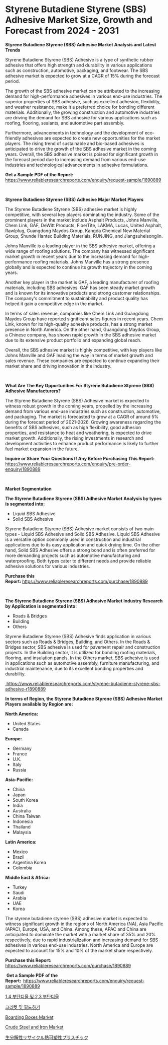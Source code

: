 <p><h1>Styrene Butadiene Styrene (SBS) Adhesive Market Size, Growth and Forecast from 2024 - 2031</h1></p><p><strong>Styrene Butadiene Styrene (SBS) Adhesive Market Analysis and Latest Trends</strong></p>
<p><p>Styrene Butadiene Styrene (SBS) Adhesive is a type of synthetic rubber adhesive that offers high strength and durability in various applications such as construction, automotive, packaging, and footwear. The SBS adhesive market is expected to grow at a CAGR of 15% during the forecast period. </p><p>The growth of the SBS adhesive market can be attributed to the increasing demand for high-performance adhesives in various end-use industries. The superior properties of SBS adhesive, such as excellent adhesion, flexibility, and weather resistance, make it a preferred choice for bonding different materials. Additionally, the growing construction and automotive industries are driving the demand for SBS adhesive for various applications such as roofing, flooring, sealants, and automotive part assembly.</p><p>Furthermore, advancements in technology and the development of eco-friendly adhesives are expected to create new opportunities for the market players. The rising trend of sustainable and bio-based adhesives is anticipated to drive the growth of the SBS adhesive market in the coming years. Overall, the SBS adhesive market is poised for significant growth in the forecast period due to increasing demand from various end-use industries and technological advancements in adhesive formulations.</p></p>
<p><strong>Get a Sample PDF of the Report:&nbsp;</strong> <a href="https://www.reliableresearchreports.com/enquiry/request-sample/1890889">https://www.reliableresearchreports.com/enquiry/request-sample/1890889</a></p>
<p>&nbsp;</p>
<p><strong>Styrene Butadiene Styrene (SBS) Adhesive Major Market Players</strong></p>
<p><p>The Styrene Butadiene Styrene (SBS) adhesive market is highly competitive, with several key players dominating the industry. Some of the prominent players in the market include Asphalt Products, Johns Manville, Chem Link, GAF, DeWitt Products, FiberTite, LAKMA, Lucas, United Asphalt, Rawlplug, Guangdong Maydos Group, Kangda Chemical New Material Group, Shunde Hantec Building Materials, RUNJING, and Jiangsuheisonglin.</p><p>Johns Manville is a leading player in the SBS adhesive market, offering a wide range of roofing solutions. The company has witnessed significant market growth in recent years due to the increasing demand for high-performance roofing materials. Johns Manville has a strong presence globally and is expected to continue its growth trajectory in the coming years.</p><p>Another key player in the market is GAF, a leading manufacturer of roofing materials, including SBS adhesives. GAF has seen steady market growth and is known for its innovative products and strong customer relationships. The company's commitment to sustainability and product quality has helped it gain a competitive edge in the market.</p><p>In terms of sales revenue, companies like Chem Link and Guangdong Maydos Group have reported significant sales figures in recent years. Chem Link, known for its high-quality adhesive products, has a strong market presence in North America. On the other hand, Guangdong Maydos Group, a Chinese company, has shown rapid growth in the SBS adhesive market due to its extensive product portfolio and expanding global reach.</p><p>Overall, the SBS adhesive market is highly competitive, with key players like Johns Manville and GAF leading the way in terms of market growth and sales revenue. These companies are expected to continue expanding their market share and driving innovation in the industry.</p></p>
<p>&nbsp;</p>
<p><strong>What Are The Key Opportunities For Styrene Butadiene Styrene (SBS) Adhesive Manufacturers?</strong></p>
<p><p>The Styrene Butadiene Styrene (SBS) Adhesive market is expected to witness robust growth in the coming years, propelled by the increasing demand from various end-use industries such as construction, automotive, and packaging. The market is forecasted to grow at a CAGR of around 5% during the forecast period of 2021-2026. Growing awareness regarding the benefits of SBS adhesives, such as high flexibility, good adhesion properties, and resistance to heat and weathering, is expected to drive market growth. Additionally, the rising investments in research and development activities to enhance product performance is likely to further fuel market expansion in the future.</p></p>
<p><strong>Inquire or Share Your Questions If Any Before Purchasing This Report:</strong> <a href="https://www.reliableresearchreports.com/enquiry/pre-order-enquiry/1890889">https://www.reliableresearchreports.com/enquiry/pre-order-enquiry/1890889</a></p>
<p>&nbsp;</p>
<p><strong>Market Segmentation</strong></p>
<p><strong>The Styrene Butadiene Styrene (SBS) Adhesive Market Analysis by types is segmented into:</strong></p>
<p><ul><li>Liquid SBS Adhesive</li><li>Solid SBS Adhesive</li></ul></p>
<p><p>Styrene Butadiene Styrene (SBS) Adhesive market consists of two main types - Liquid SBS Adhesive and Solid SBS Adhesive. Liquid SBS Adhesive is a versatile option commonly used in construction and industrial applications due to its easy application and quick drying time. On the other hand, Solid SBS Adhesive offers a strong bond and is often preferred for more demanding projects such as automotive manufacturing and waterproofing. Both types cater to different needs and provide reliable adhesive solutions for various industries.</p></p>
<p><strong>Purchase this Report:&nbsp;</strong><a href="https://www.reliableresearchreports.com/purchase/1890889">https://www.reliableresearchreports.com/purchase/1890889</a></p>
<p>&nbsp;</p>
<p><strong>The Styrene Butadiene Styrene (SBS) Adhesive Market Industry Research by Application is segmented into:</strong></p>
<p><ul><li>Roads & Bridges</li><li>Building</li><li>Others</li></ul></p>
<p><p>Styrene Butadiene Styrene (SBS) Adhesive finds application in various sectors such as Roads & Bridges, Building, and Others. In the Roads & Bridges sector, SBS adhesive is used for pavement repair and construction projects. In the Building sector, it is utilized for bonding roofing materials, flooring, and insulation panels. In the Others market, SBS adhesive is used in applications such as automotive assembly, furniture manufacturing, and industrial maintenance, due to its excellent bonding properties and durability.</p></p>
<p><a href="https://www.reliableresearchreports.com/styrene-butadiene-styrene-sbs-adhesive-r1890889">&nbsp;https://www.reliableresearchreports.com/styrene-butadiene-styrene-sbs-adhesive-r1890889</a></p>
<p><strong>In terms of Region, the Styrene Butadiene Styrene (SBS) Adhesive Market Players available by Region are:</strong></p>
<p>
    <p> <strong> North America: </strong>
        <ul>
            <li>United States</li>
            <li>Canada</li>
        </ul>
        </p> 
    <p> <strong> Europe: </strong>
        <ul>
            <li>Germany</li>
            <li>France</li>
            <li>U.K.</li>
            <li>Italy</li>
            <li>Russia</li>
        </ul>
        </p> 
    <p> <strong> Asia-Pacific: </strong>
        <ul>
            <li>China</li>
            <li>Japan</li>
            <li>South Korea</li>
            <li>India</li>
            <li>Australia</li>
            <li>China Taiwan</li>
            <li>Indonesia</li>
            <li>Thailand</li>
            <li>Malaysia</li>
        </ul>
        </p> 
    <p> <strong> Latin America: </strong>
        <ul>
            <li>Mexico</li>
            <li>Brazil</li>
            <li>Argentina Korea</li>
            <li>Colombia</li>
        </ul>
        </p> 
    <p> <strong> Middle East & Africa: </strong>
        <ul>
            <li>Turkey</li>
            <li>Saudi</li>
            <li>Arabia</li>
            <li>UAE</li>
            <li>Korea</li>
        </ul>
    </p>
    </p>
<p><p>The styrene butadiene styrene (SBS) adhesive market is expected to witness significant growth in the regions of North America (NA), Asia Pacific (APAC), Europe, USA, and China. Among these, APAC and China are anticipated to dominate the market with a market share of 35% and 20% respectively, due to rapid industrialization and increasing demand for SBS adhesives in various end-use industries. North America and Europe are expected to account for 15% and 10% of the market share respectively.</p></p>
<p><strong>Purchase this Report: </strong><a href="https://www.reliableresearchreports.com/purchase/1890889">https://www.reliableresearchreports.com/purchase/1890889</a></p>
<p>&nbsp;<strong>Get a Sample PDF of the Report:&nbsp;&nbsp;</strong><a href="https://www.reliableresearchreports.com/enquiry/request-sample/1890889">https://www.reliableresearchreports.com/enquiry/request-sample/1890889</a></p>
<p><strong></strong></p>
<p><p><a href="https://github.com/novabrown3/Market-Research-Report-List-1/blob/main/2223554145162.md">1,4 부탄디올 및 2,3 부탄디올</a></p><p><a href="https://github.com/Tristiarton768456/Market-Research-Report-List-2/blob/main/3894043145161.md">크리켓 및 필드하키</a></p><p><a href="https://github.com/ayamgoreng5458/Market-Research-Report-List-1/blob/main/boarding-boxes-market.md">Boarding Boxes Market</a></p><p><a href="https://github.com/nicholepatriciadoylenwnrjr0/Market-Research-Report-List-3/blob/main/crude-steel-and-iron-market.md">Crude Steel and Iron Market</a></p><p><a href="https://github.com/MacyOrn/Market-Research-Report-List-1/blob/main/7752253138889.md">生分解性リサイクル熱可塑性プラスチック</a></p></p>